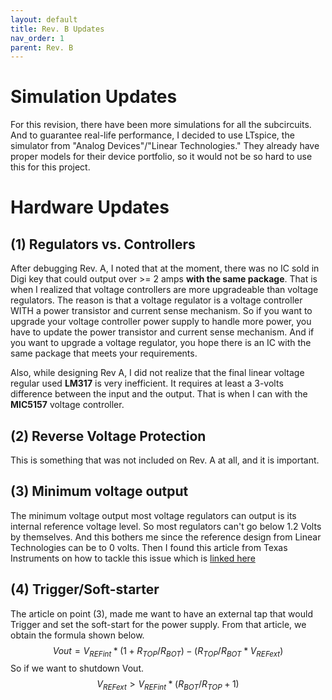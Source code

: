 ```yaml
---
layout: default
title: Rev. B Updates
nav_order: 1
parent: Rev. B
---
```


# Simulation Updates

For this revision, there have been more simulations for all the subcircuits. And to guarantee real-life performance, I decided to use LTspice, the simulator from "Analog Devices"/"Linear Technologies." They already have proper models for their device portfolio, so it would not be so hard to use this for this project. 

# Hardware Updates

## (1) Regulators vs. Controllers

After debugging Rev. A, I noted that at the moment, there was no IC sold in Digi key that could output over >= 2 amps **with the same package**.  That is when I realized that voltage controllers are more upgradeable than voltage regulators. The reason is that a voltage regulator is a voltage controller WITH a power transistor and current sense mechanism. So if you want to upgrade your voltage controller power supply to handle more power, you have to update the power transistor and current sense mechanism. And if you want to upgrade a voltage regulator, you hope there is an IC with the same package that meets your requirements. 

Also, while designing Rev A, I did not realize that the final linear voltage regular used **LM317** is very inefficient. It requires at least a 3-volts difference between the input and the output. That is when I can with the **MIC5157** voltage controller. 

## (2) Reverse Voltage Protection

This is something that was not included on Rev. A at all, and it is important. 

## (3) Minimum voltage output

The minimum voltage output most voltage regulators can output is its internal reference voltage level. So most regulators can't go below 1.2 Volts by themselves. And this bothers me since the reference design from Linear Technologies can be to 0 volts. Then I found this article from Texas Instruments on how to tackle this issue which is [linked here](https://github.com/edmugu/arduino_adjustable_power_supply/blob/master/documentation/TI_Below_1V2.pdf) 

## (4) Trigger/Soft-starter

The article on point (3), made me want to have an external tap that would Trigger and set the soft-start for the power supply.  From that article, we obtain the formula shown below. 
$$
Vout = V_{REFint} * (1+ R_{TOP}/R_{BOT}) - (R_{TOP}/R_{BOT}*V_{REFext})
$$
So if we want to shutdown Vout. 
$$
V_{REFext} > V_{REFint} *(R_{BOT}/R_{TOP} + 1)
$$








